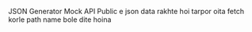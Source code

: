 JSON Generator
Mock API
Public e json data rakhte hoi 
tarpor oita fetch korle path name bole dite hoina 
